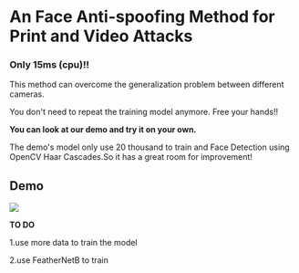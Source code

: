 # An Face Anti-spoofing Method for Print and Video Attacks
### Only 15ms (cpu)!!
This method can overcome the generalization problem between different cameras. 

You don't need to repeat the training model anymore. Free your hands!!

**You can look at our demo and try it on your own.**

The demo's model only use 20 thousand to train and Face Detection using OpenCV Haar Cascades.So it has a great room for improvement!

## Demo

![](RGB_Face_Anti-spoofing.gif)



**TO DO**

1.use more data to train the model

2.use FeatherNetB to train 
